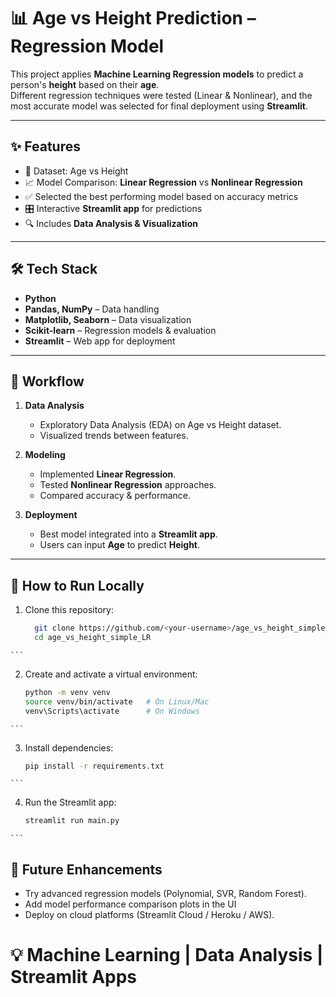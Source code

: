 # 📊 Age vs Height Prediction – Regression Model

This project applies **Machine Learning Regression models** to predict a person's **height** based on their **age**.  
Different regression techniques were tested (Linear & Nonlinear), and the most accurate model was selected for final deployment using **Streamlit**.

---

## ✨ Features
- 📂 Dataset: Age vs Height  
- 📈 Model Comparison: **Linear Regression** vs **Nonlinear Regression**  
- ✅ Selected the best performing model based on accuracy metrics  
- 🎛️ Interactive **Streamlit app** for predictions  
- 🔍 Includes **Data Analysis & Visualization**  

---

## 🛠️ Tech Stack
- **Python**  
- **Pandas, NumPy** – Data handling  
- **Matplotlib, Seaborn** – Data visualization  
- **Scikit-learn** – Regression models & evaluation  
- **Streamlit** – Web app for deployment  

---

## 📂 Workflow
1. **Data Analysis**  
   - Exploratory Data Analysis (EDA) on Age vs Height dataset.  
   - Visualized trends between features.  

2. **Modeling**  
   - Implemented **Linear Regression**.  
   - Tested **Nonlinear Regression** approaches.  
   - Compared accuracy & performance.  

3. **Deployment**  
   - Best model integrated into a **Streamlit app**.  
   - Users can input **Age** to predict **Height**.  

---

## 🚀 How to Run Locally
  1. Clone this repository:
     ```bash
       git clone https://github.com/<your-username>/age_vs_height_simple_LR.git
       cd age_vs_height_simple_LR
    ```

  2. Create and activate a virtual environment:
     ```bash
     python -m venv venv
     source venv/bin/activate   # On Linux/Mac
     venv\Scripts\activate      # On Windows
    ```

  3. Install dependencies:
     ```bash
     pip install -r requirements.txt
    ```

  4. Run the Streamlit app:
     ```bash
     streamlit run main.py
    ```

## 📌 Future Enhancements

- Try advanced regression models (Polynomial, SVR, Random Forest).
- Add model performance comparison plots in the UI
- Deploy on cloud platforms (Streamlit Cloud / Heroku / AWS).

# 💡 Machine Learning | Data Analysis | Streamlit Apps
